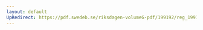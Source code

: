 ```yaml
---
layout: default
UpRedirect: https://pdf.swedeb.se/riksdagen-volumeG-pdf/199192/reg_199192/reg_199192_0840.pdf
---
```

